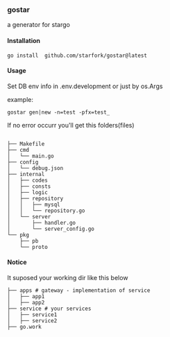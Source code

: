 ### gostar

a generator for stargo


#### Installation

```
go install  github.com/starfork/gostar@latest
```

#### Usage

Set DB env info in .env.development or just by os.Args

example:

```
gostar gen|new -n=test -pfx=test_
```

If no error occurr you'll get this folders(files) 

```

├── Makefile
├── cmd
│   └── main.go  
├── config
│   └── debug.json
├── internal
│   ├── codes
│   ├── consts
│   ├── logic
│   ├── repository
│   │   ├── mysql
│   │   └── repository.go
│   └── server
│       ├── handler.go
│       └── server_config.go
└── pkg
    ├── pb
    └── proto
```

#### Notice

It suposed your working dir like this below

```
├── apps # gateway - implementation of service
│   ├── app1
│   ├── app2
├── service # your services
│   ├── service1
│   ├── service2
├── go.work  
```